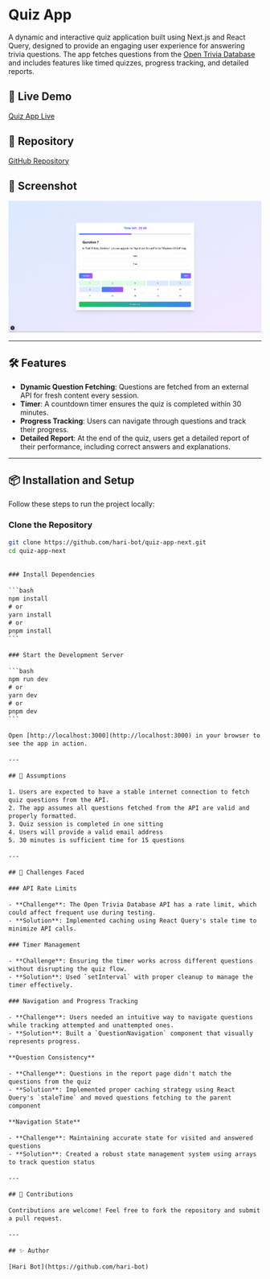 # Quiz App

A dynamic and interactive quiz application built using Next.js and React Query, designed to provide an engaging user experience for answering trivia questions. The app fetches questions from the [Open Trivia Database](https://opentdb.com/) and includes features like timed quizzes, progress tracking, and detailed reports.

## 🚀 Live Demo

[Quiz App Live](https://quiz-app-casualfunnel.netlify.app/)

## 📂 Repository

[GitHub Repository](https://github.com/hari-bot/quiz-app-next)

## 📸 Screenshot

![Screenshot of the Quiz App](public/screenshot.png)

---

## 🛠️ Features

- **Dynamic Question Fetching**: Questions are fetched from an external API for fresh content every session.
- **Timer**: A countdown timer ensures the quiz is completed within 30 minutes.
- **Progress Tracking**: Users can navigate through questions and track their progress.
- **Detailed Report**: At the end of the quiz, users get a detailed report of their performance, including correct answers and explanations.

---

## 📦 Installation and Setup

Follow these steps to run the project locally:

### Clone the Repository

```bash
git clone https://github.com/hari-bot/quiz-app-next.git
cd quiz-app-next
```

````

### Install Dependencies

```bash
npm install
# or
yarn install
# or
pnpm install
```

### Start the Development Server

```bash
npm run dev
# or
yarn dev
# or
pnpm dev
```

Open [http://localhost:3000](http://localhost:3000) in your browser to see the app in action.

---

## 🤔 Assumptions

1. Users are expected to have a stable internet connection to fetch quiz questions from the API.
2. The app assumes all questions fetched from the API are valid and properly formatted.
3. Quiz session is completed in one sitting
4. Users will provide a valid email address
5. 30 minutes is sufficient time for 15 questions

---

## 🚧 Challenges Faced

### API Rate Limits

- **Challenge**: The Open Trivia Database API has a rate limit, which could affect frequent use during testing.
- **Solution**: Implemented caching using React Query's stale time to minimize API calls.

### Timer Management

- **Challenge**: Ensuring the timer works across different questions without disrupting the quiz flow.
- **Solution**: Used `setInterval` with proper cleanup to manage the timer effectively.

### Navigation and Progress Tracking

- **Challenge**: Users needed an intuitive way to navigate questions while tracking attempted and unattempted ones.
- **Solution**: Built a `QuestionNavigation` component that visually represents progress.

**Question Consistency**

- **Challenge**: Questions in the report page didn't match the questions from the quiz
- **Solution**: Implemented proper caching strategy using React Query's `staleTime` and moved questions fetching to the parent component

**Navigation State**

- **Challenge**: Maintaining accurate state for visited and answered questions
- **Solution**: Created a robust state management system using arrays to track question status

---

## 🙌 Contributions

Contributions are welcome! Feel free to fork the repository and submit a pull request.

---

## ✨ Author

[Hari Bot](https://github.com/hari-bot)
````
